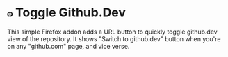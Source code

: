 # <img src="./icon.svg" height="12" width="12"> Toggle Github.Dev

This simple Firefox addon adds a URL button to quickly toggle github.dev view of the repository. It shows "Switch to github.dev" button when you're on any "github.com" page, and vice verse. 
